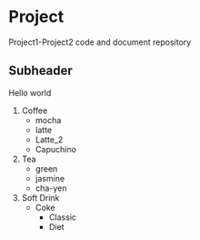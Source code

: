 # Project
Project1-Project2 code and document repository

## Subheader

Hello world

1. Coffee
    * mocha
    * latte
    * Latte_2
    * Capuchino
2. Tea
    * green
    * jasmine
    * cha-yen
3. Soft Drink
    * Coke
        * Classic
        * Diet
